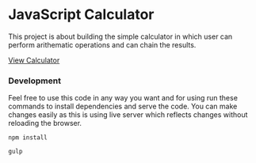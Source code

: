 # JavaScript Calculator

This project is about building the simple calculator in which user can perform arithematic operations and can chain the results.

[View Calculator](https://codepen.io/maksuperlink/full/bvKOGN/)

### Development 
Feel free to use this code in any way you want and for using run these commands to install dependencies and serve the code. You can make changes easily as this is using live server which reflects changes without reloading the browser.

`npm install`

`gulp`